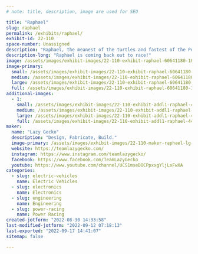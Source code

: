 ```yaml
---
# note: title, description, image are used for SEO

title: "Raphael"
slug: raphael
permalink: /exhibits/raphael/
exhibit-id: 22-110
space-number: Unassigned
description: "Raphael, the meanest of the turtles and fastest of the Power Wheels Racers!"
description-long: "Raphael is coming back out to race!"
image: /assets/images/exhibit-images/22-110-exhibit-raphael-60641180-1828815657263279-8779443714629042176-n-1-large.jpg
image-primary: 
  small: /assets/images/exhibit-images/22-110-exhibit-raphael-60641180-1828815657263279-8779443714629042176-n-1-small.jpg
  medium: /assets/images/exhibit-images/22-110-exhibit-raphael-60641180-1828815657263279-8779443714629042176-n-1-medium.jpg
  large: /assets/images/exhibit-images/22-110-exhibit-raphael-60641180-1828815657263279-8779443714629042176-n-1-large.jpg
  full: /assets/images/exhibit-images/22-110-exhibit-raphael-60641180-1828815657263279-8779443714629042176-n-1-full.jpg
additional-images: 
  - 1:
    small: /assets/images/exhibit-images/22-110-exhibit-addl1-raphael-44932980-10156678711486163-2494914766733049856-o-small.jpg
    medium: /assets/images/exhibit-images/22-110-exhibit-addl1-raphael-44932980-10156678711486163-2494914766733049856-o-medium.jpg
    large: /assets/images/exhibit-images/22-110-exhibit-addl1-raphael-44932980-10156678711486163-2494914766733049856-o-large.jpg
    full: /assets/images/exhibit-images/22-110-exhibit-addl1-raphael-44932980-10156678711486163-2494914766733049856-o-full.jpg
maker: 
  name: "Lazy Gecko"
  description: "Design, Fabricate, Build."
  image-primary: /assets/images/exhibit-images/22-110-maker-raphael-lg-banner-v2sm-medium.png
  website: https://teamlazygecko.com/
  instagram: https://www.instagram.com/teamlazygecko/
  facebook: https://www.facebook.com/TeamLazyGecko
  youtube: https://www.youtube.com/channel/UCS1mseDOCPpxxgYljLxFwXA
categories: 
  - slug: electric-vehicles
    name: Electric Vehicles
  - slug: electronics
    name: Electronics
  - slug: engineering
    name: Engineering
  - slug: power-racing
    name: Power Racing
created-jotform: "2022-08-30 14:33:58"
last-modified-jotform: "2022-09-12 07:18:13"
last-exported: "2022-09-17 14:41:07"
sitemap: false

---
```

